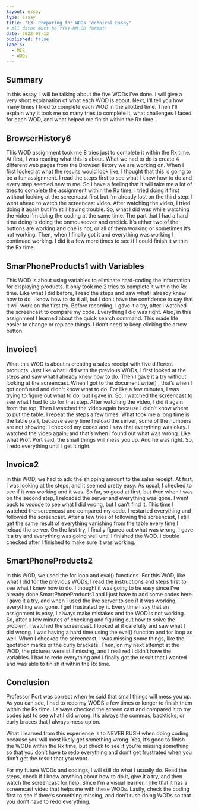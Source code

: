 ```yaml
---
layout: essay
type: essay
title: "E3: Preparing for WODs Technical Essay"
# All dates must be YYYY-MM-DD format!
date: 2022-09-12
published: false
labels:
  - MIS
  - WODs
---
```

<h2 id="Summary">Summary</h2>
<p>In this essay, I will be talking about the five WODs I’ve done. I will give a very short explanation of what each WOD is about. Next, I'll tell you how many times I tried to complete each WOD in the allotted time. Then I'll explain why it took me so many tries to complete it, what challenges I faced for each WOD, and what helped me finish within the Rx time.</p>

<h2 id="Browser-History-6">BrowserHistory6</h2>
<p>This WOD assignment took me 8 tries just to complete it within the Rx time. At first, I was reading what this is about. What we had to do is create 4 different web pages from the BrowserHistory we are working on. When I first looked at what the results would look like, I thought that this is going to be a fun assignment. I read the steps first to see what I knew how to do and every step seemed new to me. So I have a feeling that it will take me a lot of tries to complete the assignment within the Rx time. I tried doing it first without looking at the screencast first but I’m already lost on the third step. I went ahead to watch the screencast video. After watching the video, I tried doing it again but I’m still having trouble. So, what I did was while watching the video I'm doing the coding at the same time. The part that I had a hard time doing is doing the onmouseover and onclick. It’s either two of the buttons are working and one is not, or all of them working or sometimes it’s not working. Then, when I finally got it and everything was working I continued working. I did it a few more times to see if I could finish it within the Rx time.</p>

<h2 id="Smar-Phone-Products-1-with-Variables ">SmarPhoneProducts1 with Variables</h2>
<p>This WOD is about using variables to eliminate hard-coding the information for displaying products. It only took me 2 tries to complete it within the Rx time. Like what I did before, I read the steps and saw what I already knew how to do. I know how to do it all, but I don’t have the confidence to say that it will work on the first try. Before recording, I gave it a try, after I watched the screencast to compare my code. Everything I did was right. Also, in this assignment I learned about the quick search command. This made life easier to change or replace things. I don’t need to keep clicking the arrow button.</p>

<h2 id="Invoice-1">Invoice1</h2>
<p>What this WOD is about is creating a sales receipt with five different products. Just like what I did with the previous WODs, I first looked at the steps and saw what I already knew how to do. Then I gave it a try without looking at the screencast. When I got to the document.write() , that’s when I got confused and didn't know what to do. For like a few minutes, I was trying to figure out what to do, but I gave in. So, I watched the screencast to see what I had to do for that step. After watching the video, I did it again from the top. Then I watched the video again because I didn’t know where to put the table. I repeat the steps a few times. What took me a long time is the table part, because every time I reload the server, some of the numbers are not showing. I checked my codes and I saw that everything was okay. I watched the video again, and that’s when I found out what was wrong. Like what Prof. Port said, the small things will mess you up. And he was right. So, I redo everything until I get it right.</p>

<h2 id="Invoice-2">Invoice2</h2>
<p>In this WOD, we had to add the shipping amount to the sales receipt. At first, I was looking at the steps, and it seemed pretty easy. As usual, I checked to see if it was working and it was. So far, so good at first, but then when I was on the second step, I reloaded the server and everything was gone. I went back to vscode to see what I did wrong, but I can’t find it. This time I watched the screencast and compared my code. I restarted everything and followed the screencast. After a few tries of following the screencast, I still get the same result of everything vanishing from the table every time I reload the server. On the last try, I finally figured out what was wrong. I gave it a try and everything was going well until I finished the WOD. I double checked after I finished to make sure it was working.</p>

<h2 id="Smart-Phone-Products-2">SmartPhoneProducts2</h2>
<p>In this WOD, we used the for loop and eval() functions. For this WOD, like what I did for the previous WODs, I read the instructions and steps first to see what I knew how to do. I thought it was going to be easy since I’ve already done SmartPhoneProducts1 and I just have to add some codes here. I gave it a try, and when I used the live server to see if it was working, everything was gone. I get frustrated by it. Every time I say that an assignment is easy, I always make mistakes and the WOD is not working. So, after a few minutes of checking and figuring out how to solve the problem, I watched the screencast. I looked at it carefully and saw what I did wrong. I was having a hard time using the eval() function and for loop as well. When I checked the screencast, I was missing some things, like the quotation marks or the curly brackets. Then, on my next attempt at the WOD, the pictures were still missing, and I realized I didn't have the variables. I had to redo everything and I finally got the result that I wanted and was able to finish it within the Rx time.</p>

<h2 id="Conclusion">Conclusion</h2>
<p>Professor Port was correct when he said that small things will mess you up. As you can see, I had to redo my WODS a few times or longer to finish them within the Rx time. I always checked the screen cast and compared it to my codes just to see what I did wrong. It’s always the commas, backticks, or curly braces that I always mess up on. 

What I learned from this experience is to NEVER RUSH when doing coding because you will most likely get something wrong. Yes, it’s good to finish the WODs within the Rx time, but check to see if you’re missing something so that you don’t have to redo everything and don’t get frustrated when you don’t get the result that you want. 

For my future WODs and codings, I will still do what I usually do. Read the steps, check if I know anything about how to do it, give it a try, and then watch the screencast for help. Since I'm a visual learner, I like that it has a screencast video that helps me with these WODs. Lastly, check the coding first to see if there’s something missing, and don’t rush doing WODs so that you don’t have to redo everything.</p>
